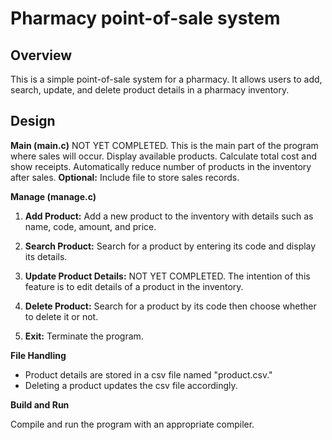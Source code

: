 # Pharmacy point-of-sale system

## Overview

This is a simple point-of-sale system for a pharmacy. It allows users to add, search, update, and delete product details in a pharmacy inventory.

## Design

**Main (main.c)**
NOT YET COMPLETED.
This is the main part of the program where sales will occur.
Display available products.
Calculate total cost and show receipts.
Automatically reduce number of products in the inventory after sales.
**Optional:**
Include file to store sales records.

**Manage (manage.c)**

1. **Add Product:** Add a new product to the inventory with details such as name, code, amount, and price.

2. **Search Product:** Search for a product by entering its code and display its details.

3. **Update Product Details:** NOT YET COMPLETED. The intention of this feature is to edit details of a product in the inventory.

4. **Delete Product:** Search for a product by its code then choose whether to delete it or not.

5. **Exit:** Terminate the program.

**File Handling**

- Product details are stored in a csv file named "product.csv."
- Deleting a product updates the csv file accordingly.

**Build and Run**

Compile and run the program with an appropriate compiler.
